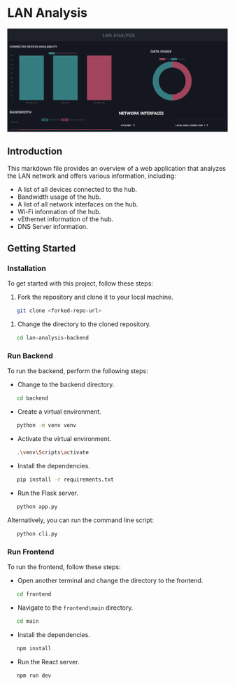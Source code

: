 # LAN Analysis

![alt text](image-1.png)

## Introduction

This markdown file provides an overview of a web application that analyzes the LAN network and offers various information, including:

- A list of all devices connected to the hub.
- Bandwidth usage of the hub.
- A list of all network interfaces on the hub.
- Wi-Fi information of the hub.
- vEthernet information of the hub.
- DNS Server information.

## Getting Started

### Installation

To get started with this project, follow these steps:

1. Fork the repository and clone it to your local machine.

```bash
   git clone <forked-repo-url>
```

1. Change the directory to the cloned repository.

```bash
   cd lan-analysis-backend
```

### Run Backend

To run the backend, perform the following steps:

- Change to the backend directory.

```bash
   cd backend
```

- Create a virtual environment.

```bash
   python -m venv venv
```

- Activate the virtual environment.

```bash
   .\venv\Scripts\activate
```

- Install the dependencies.

```bash
   pip install -r requirements.txt
```

- Run the Flask server.

```bash
   python app.py
```

Alternatively, you can run the command line script:

```bash
   python cli.py
```

### Run Frontend

To run the frontend, follow these steps:

- Open another terminal and change the directory to the frontend.

```bash
   cd frontend
```

- Navigate to the `frontend\main` directory.

```bash
   cd main
```

- Install the dependencies.

```bash
   npm install
```

- Run the React server.

```bash
   npm run dev
```
